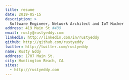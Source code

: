 ```yaml
---
title: resume
date: 2019-05-15
description: >
  Software Engineer, Network Architect and IoT Hacker
address: 419 Main St #439
email: rusty@rustyeddy.com
linkedin: http://linkedin.com/in/rustyeddy
github: http://github.com/rustyeddy
twitter: http://twitter.com/rustyeddy
name: Rusty Eddy
address: 1707 Main St.
city: Huntington Beach, CA
sites: 
  - http://rustyeddy.com
---
```

